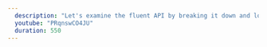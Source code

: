 ```yaml
---
  description: "Let's examine the fluent API by breaking it down and looking at the objects and return type in each step."
  youtube: "PRqnswCO4JU"
  duration: 550
---
```

